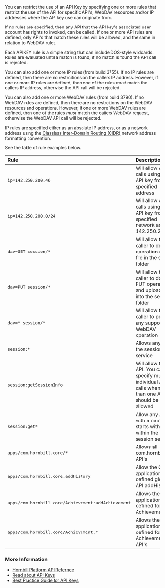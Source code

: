 You can restrict the use of an API Key by specifying one or more rules that restrict the use of the API for specific API's, WebDAV resources and/or IP addresses where the API key use can originate from.

If no rules are specified, then any API that the API key's associated user account has rights to invoked, can be called. If one or more API rules are defined, only API's that match these rules will be allowed, and the same in relation to WebDAV rules.

Each APIKEY rule is a simple string that can include DOS-style wildcards. Rules are evaluated until a match is found, if no match is found the API call is rejected.

You can also add one or more IP rules (from build 3755). If no IP rules are defined, then there are no restrcitions on the callers IP address.  However, if one or more IP rules are defined, then one of the rules *must* match the callers IP address, otherwise the API call will be rejected. 

You can also add one or more WebDAV rules (from build 3790). If no WebDAV rules are defined, then there are no restrcitions on the WebDAV resources and operations.  However, if one or more WebDAV rules are defined, then one of the rules *must* match the callers WebDAV request, otherwise the WebDAV API call will be rejected. 

IP rules are specified either as an absolute IP address, or as a network address using the [Classless Inter-Domain Routing (CIDR)](https://en.wikipedia.org/wiki/Classless_Inter-Domain_Routing) network address formatting convention. 

See the table of rule examples below. 

|Rule|Description|
|:--|:--|
|`ip=142.250.200.46`|Will allow API calls using this API key from the specified address|
|`ip=142.250.200.0/24`|Will allow API calls using this API key from the specified network address 142.250.200.x|
|`dav=GET session/*`|Will allow the caller to do GET operation on any file in the session folder|
|`dav=PUT session/*`|Will allow the caller to do a PUT operation and upload a file into the session folder|
|`dav=* session/*`|Will allow the caller to perform any supported WebDAV operation|
|`session:*`|Allows any API in the session service|
|`session:getSessionInfo`|Will allow this API. You can specify multiple individual API calls when more than one API call should be allowed|
|`session:get*`|Allow any API with a name that starts with 'get' within the session service|
|`apps/com.hornbill.core/*`|Allows all com.hornbill.core API's|
|`apps/com.hornbill.core:addHistory`| Allow the Core application defined global API addHistory
|`apps/com.hornbill.core/Achievement:addAchievement`|Allows the application defined for entity Achievement|
|`apps/com.hornbill.core/Achievement:*`|Allows the application defined for entity Achievement's API's|

### More Information

- [Hornbill Platform API Refernce](https://docs.hornbill.com/esp-api/welcome)
- [Read about API Keys](https://docs.hornbill.com/esp-fundamentals/security/api-keys)
- [Best Practice Guide for API Keys](https://docs.hornbill.com/esp-fundamentals/best-practice/platform-api-keys)


